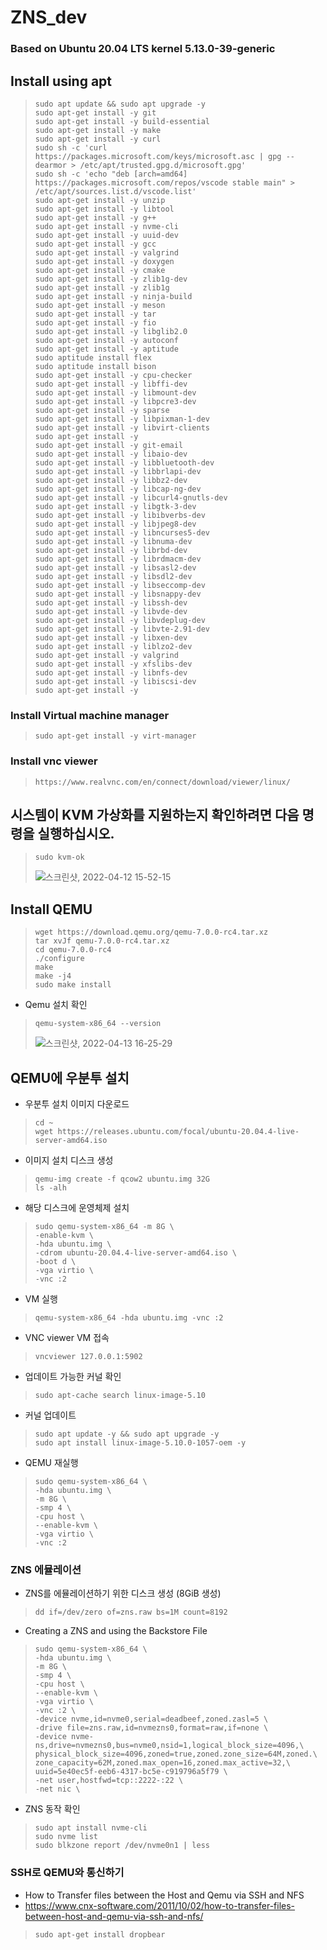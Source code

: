 # ZNS_dev

### Based on Ubuntu 20.04 LTS kernel 5.13.0-39-generic
## Install using apt
> ```
> sudo apt update && sudo apt upgrade -y
> sudo apt-get install -y git
> sudo apt-get install -y build-essential
> sudo apt-get install -y make
> sudo apt-get install -y curl
> sudo sh -c 'curl https://packages.microsoft.com/keys/microsoft.asc | gpg --dearmor > /etc/apt/trusted.gpg.d/microsoft.gpg'
> sudo sh -c 'echo "deb [arch=amd64] https://packages.microsoft.com/repos/vscode stable main" > /etc/apt/sources.list.d/vscode.list'
> sudo apt-get install -y unzip
> sudo apt-get install -y libtool
> sudo apt-get install -y g++
> sudo apt-get install -y nvme-cli
> sudo apt-get install -y uuid-dev
> sudo apt-get install -y gcc
> sudo apt-get install -y valgrind
> sudo apt-get install -y doxygen
> sudo apt-get install -y cmake
> sudo apt-get install -y zlib1g-dev
> sudo apt-get install -y zlib1g
> sudo apt-get install -y ninja-build
> sudo apt-get install -y meson
> sudo apt-get install -y tar
> sudo apt-get install -y fio
> sudo apt-get install -y libglib2.0
> sudo apt-get install -y autoconf
> sudo apt-get install -y aptitude
> sudo aptitude install flex
> sudo aptitude install bison
> sudo apt-get install -y cpu-checker
> sudo apt-get install -y libffi-dev
> sudo apt-get install -y libmount-dev
> sudo apt-get install -y libpcre3-dev
> sudo apt-get install -y sparse
> sudo apt-get install -y libpixman-1-dev
> sudo apt-get install -y libvirt-clients
> sudo apt-get install -y 
> sudo apt-get install -y git-email
> sudo apt-get install -y libaio-dev
> sudo apt-get install -y libbluetooth-dev
> sudo apt-get install -y libbrlapi-dev
> sudo apt-get install -y libbz2-dev
> sudo apt-get install -y libcap-ng-dev
> sudo apt-get install -y libcurl4-gnutls-dev
> sudo apt-get install -y libgtk-3-dev
> sudo apt-get install -y libibverbs-dev
> sudo apt-get install -y libjpeg8-dev
> sudo apt-get install -y libncurses5-dev
> sudo apt-get install -y libnuma-dev
> sudo apt-get install -y librbd-dev
> sudo apt-get install -y librdmacm-dev
> sudo apt-get install -y libsasl2-dev
> sudo apt-get install -y libsdl2-dev
> sudo apt-get install -y libseccomp-dev
> sudo apt-get install -y libsnappy-dev
> sudo apt-get install -y libssh-dev
> sudo apt-get install -y libvde-dev
> sudo apt-get install -y libvdeplug-dev
> sudo apt-get install -y libvte-2.91-dev
> sudo apt-get install -y libxen-dev
> sudo apt-get install -y liblzo2-dev
> sudo apt-get install -y valgrind
> sudo apt-get install -y xfslibs-dev 
> sudo apt-get install -y libnfs-dev
> sudo apt-get install -y libiscsi-dev
> sudo apt-get install -y 
> ```

### Install Virtual machine manager
> ```
> sudo apt-get install -y virt-manager
> ```

### Install vnc viewer
> ```
> https://www.realvnc.com/en/connect/download/viewer/linux/
> ```

## 시스템이 KVM 가상화를 지원하는지 확인하려면 다음 명령을 실행하십시오.
> ```
> sudo kvm-ok
> ```
> ![스크린샷, 2022-04-12 15-52-15](https://user-images.githubusercontent.com/45022422/162898916-5ef22325-386d-465e-8616-18ef1c0a957a.png)


## Install QEMU
> ```
> wget https://download.qemu.org/qemu-7.0.0-rc4.tar.xz
> tar xvJf qemu-7.0.0-rc4.tar.xz
> cd qemu-7.0.0-rc4
> ./configure
> make
> make -j4
> sudo make install
> ```

+ Qemu 설치 확인
> ```
> qemu-system-x86_64 --version
> ```
> ![스크린샷, 2022-04-13 16-25-29](https://user-images.githubusercontent.com/45022422/163122872-4e840566-4775-4b16-8486-17764b630229.png)

## QEMU에 우분투 설치
+ 우분투 설치 이미지 다운로드
> ```
> cd ~
> wget https://releases.ubuntu.com/focal/ubuntu-20.04.4-live-server-amd64.iso
> ```
+ 이미지 설치 디스크 생성
> ```
> qemu-img create -f qcow2 ubuntu.img 32G
> ls -alh
> ```
+ 해당 디스크에 운영체제 설치
> ```
> sudo qemu-system-x86_64 -m 8G \
> -enable-kvm \
> -hda ubuntu.img \
> -cdrom ubuntu-20.04.4-live-server-amd64.iso \
> -boot d \
> -vga virtio \
> -vnc :2
> ```
+ VM 실행
> ```
> qemu-system-x86_64 -hda ubuntu.img -vnc :2
> ```
+ VNC viewer VM 접속
> ```
> vncviewer 127.0.0.1:5902
> ```
+ 업데이트 가능한 커널 확인
> ```
> sudo apt-cache search linux-image-5.10
> ```
+ 커널 업데이트
> ```
> sudo apt update -y && sudo apt upgrade -y
> sudo apt install linux-image-5.10.0-1057-oem -y
> ```
+ QEMU 재실행
> ```
> sudo qemu-system-x86_64 \
> -hda ubuntu.img \
> -m 8G \
> -smp 4 \
> -cpu host \
> --enable-kvm \
> -vga virtio \
> -vnc :2
> ```

### ZNS 에뮬레이션
+ ZNS를 에뮬레이션하기 위한 디스크 생성 (8GiB 생성)
> ```
> dd if=/dev/zero of=zns.raw bs=1M count=8192
> ```
+ Creating a ZNS and using the Backstore File
> ```
> sudo qemu-system-x86_64 \
> -hda ubuntu.img \
> -m 8G \
> -smp 4 \
> -cpu host \
> --enable-kvm \
> -vga virtio \
> -vnc :2 \
> -device nvme,id=nvme0,serial=deadbeef,zoned.zasl=5 \
> -drive file=zns.raw,id=nvmezns0,format=raw,if=none \
> -device nvme-ns,drive=nvmezns0,bus=nvme0,nsid=1,logical_block_size=4096,\
> physical_block_size=4096,zoned=true,zoned.zone_size=64M,zoned.\
> zone_capacity=62M,zoned.max_open=16,zoned.max_active=32,\
> uuid=5e40ec5f-eeb6-4317-bc5e-c919796a5f79 \
> -net user,hostfwd=tcp::2222-:22 \
> -net nic \
> ```
+ ZNS 동작 확인
> ```
> sudo apt install nvme-cli
> sudo nvme list
> sudo blkzone report /dev/nvme0n1 | less
> ```
### SSH로 QEMU와 통신하기
+ How to Transfer files between the Host and Qemu via SSH and NFS
+ https://www.cnx-software.com/2011/10/02/how-to-transfer-files-between-host-and-qemu-via-ssh-and-nfs/
> ```
> sudo apt-get install dropbear
> ```

